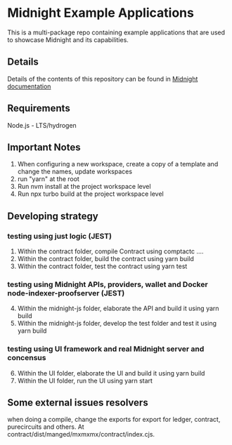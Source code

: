 # Midnight Example Applications

This is a multi-package repo containing example applications that are used to showcase Midnight and its capabilities.

## Details

Details of the contents of this repository can be found in [Midnight documentation](https://docs.midnight.network/)

## Requirements

Node.js - LTS/hydrogen


## Important Notes
1. When configuring a new workspace, create a copy of a template and change the names, update workspaces
2. run "yarn" at the root
3. Run nvm install at the project workspace level
4. Run npx turbo build at the project workspace level

## Developing strategy
### testing using just logic (JEST)
1. Within the contract folder, compile Contract using comptactc ....
2. Within the contract folder, build the contract using yarn build
3. Within the contract folder, test the contract using yarn test

### testing using Midnight APIs, providers, wallet and Docker node-indexer-proofserver (JEST)
4. Within the midnight-js folder, elaborate the API and build it using yarn build
5. Within the midnight-js folder, develop the test folder and test it using yarn build

### testing using UI framework and real Midnight server and concensus
6. Within the UI folder, elaborate the UI and build it using yarn build
7. Within the UI folder, run the UI using yarn start

## Some external issues resolvers
when doing a compile, change the exports for export for ledger, contract, purecircuits and others. At contract/dist/manged/mxmxmx/contract/index.cjs.
